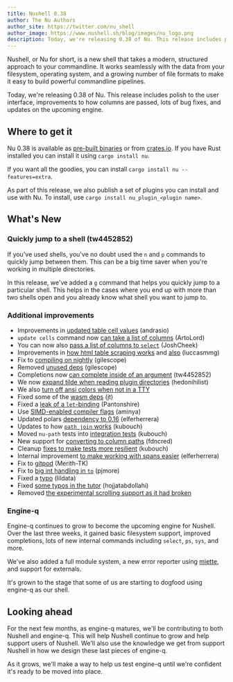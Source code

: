 ```yaml
---
title: Nushell 0.38
author: The Nu Authors
author_site: https://twitter.com/nu_shell
author_image: https://www.nushell.sh/blog/images/nu_logo.png
description: Today, we're releasing 0.38 of Nu. This release includes polish to the user interface, improvements to how columns are passed, lots of bug fixes, and updates on the upcoming engine.
---
```


Nushell, or Nu for short, is a new shell that takes a modern, structured approach to your commandline. It works seamlessly with the data from your filesystem, operating system, and a growing number of file formats to make it easy to build powerful commandline pipelines.

Today, we're releasing 0.38 of Nu. This release includes polish to the user interface, improvements to how columns are passed, lots of bug fixes, and updates on the upcoming engine.

<!-- more -->

## Where to get it

Nu 0.38 is available as [pre-built binaries](https://github.com/nushell/nushell/releases/tag/0.38.0) or from [crates.io](https://crates.io/crates/nu). If you have Rust installed you can install it using `cargo install nu`.

If you want all the goodies, you can install `cargo install nu --features=extra`.

As part of this release, we also publish a set of plugins you can install and use with Nu. To install, use `cargo install nu_plugin_<plugin name>`.

## What's New

### Quickly jump to a shell (tw4452852)

If you've used shells, you've no doubt used the `n` and `p` commands to quickly jump between them. This can be a big time saver when you're working in multiple directories.

In this release, we've added a `g` command that helps you quickly jump to a particular shell. This helps in the cases where you end up with more than two shells open and you already know what shell you want to jump to.

### Additional improvements

- Improvements in [updated table cell values](https://github.com/nushell/nushell/pull/4027) (andrasio)
- `update cells` command now [can take a list of columns](https://github.com/nushell/nushell/pull/4039) (ArtoLord)
- You can now also [pass a list of columns to `select`](https://github.com/nushell/nushell/pull/4062) (JoshCheek)
- Improvements in [how html table scraping works](https://github.com/nushell/nushell/pull/4036) and [also](https://github.com/nushell/nushell/pull/4043) (luccasmmg)
- Fix to [compiling on nightly](https://github.com/nushell/nushell/pull/4037) (gilescope)
- Removed [unused deps](https://github.com/nushell/nushell/pull/4038) (gilescope)
- Completions now [can complete inside of an argument](https://github.com/nushell/nushell/pull/4023) (tw4452852)
- We now [expand tilde when reading plugin directories](https://github.com/nushell/nushell/pull/4052) (hedonihilist)
- We also [turn off ansi colors when not in a TTY](https://github.com/nushell/nushell/pull/4058)
- Fixed some of the [wasm deps](https://github.com/nushell/nushell/pull/4061) (jt)
- Fixed a [leak of a `let`-binding](https://github.com/nushell/nushell/pull/4022) (Pantonshire)
- Use [SIMD-enabled compiler flags](https://github.com/nushell/nushell/pull/4021) (aminya)
- Updated polars [dependency to 0.16](https://github.com/nushell/nushell/pull/4013) (elferherrera)
- Updates to how [`path join` works](https://github.com/nushell/nushell/pull/4008) (kubouch)
- Moved `nu-path` tests into [integration tests](https://github.com/nushell/nushell/pull/4015) (kubouch)
- New support for [converting to column paths](https://github.com/nushell/nushell/pull/4048) (fdncred)
- Cleanup [fixes to make tests more resilient](https://github.com/nushell/nushell/pull/4029) (kubouch)
- Internal improvement [to make working with spans easier](https://github.com/nushell/nushell/pull/4031) (elferherrera)
- Fix to [gitpod](https://github.com/nushell/nushell/pull/4033) (Merith-TK)
- Fix to [big int handling in `to`](https://github.com/nushell/nushell/pull/4034) (pjmore)
- Fixed a [typo](https://github.com/nushell/nushell/pull/4040) (lildata)
- Fixed [some typos in the tutor](https://github.com/nushell/nushell/pull/4051) (hojjatabdollahi)
- Removed [the experimental scrolling support as it had broken](https://github.com/nushell/nushell/pull/4063)

### Engine-q

Engine-q continues to grow to become the upcoming engine for Nushell. Over the last three weeks, it gained basic filesystem support, improved completions, lots of new internal commands including `select`, `ps`, `sys`, and more.

We've also added a full module system, a new error reporter using [miette](https://github.com/zkat/miette), and support for externals.

It's grown to the stage that some of us are starting to dogfood using engine-q as our shell.

## Looking ahead

For the next few months, as engine-q matures, we'll be contributing to both Nushell and engine-q. This will help Nushell continue to grow and help support users of Nushell. We'll also use the knowledge we get from support Nushell in how we design these last pieces of engine-q.

As it grows, we'll make a way to help us test engine-q until we're confident it's ready to be moved into place.
